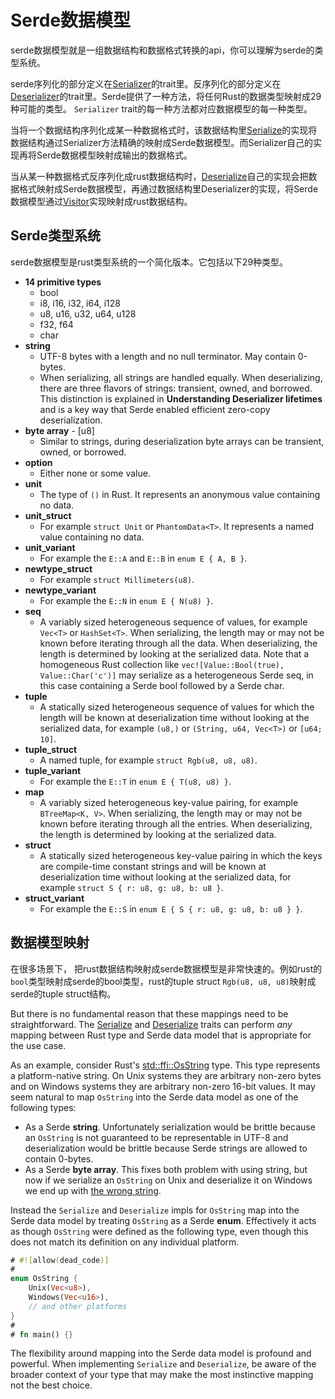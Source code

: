 # Serde数据模型

serde数据模型就是一组数据结构和数据格式转换的api，你可以理解为serde的类型系统。

serde序列化的部分定义在[Serializer]的trait里。反序列化的部分定义在 [Deserializer]的trait里。Serde提供了一种方法，将任何Rust的数据类型映射成29种可能的类型。 `Serializer` trait的每一种方法都对应数据模型的每一种类型。

当将一个数据结构序列化成某一种数据格式时，该数据结构里[Serialize]的实现将数据结构通过Serializer方法精确的映射成Serde数据模型。而Serializer自己的实现再将Serde数据模型映射成输出的数据格式。

当从某一种数据格式反序列化成rust数据结构时，[Deserialize]自己的实现会把数据格式映射成Serde数据模型，再通过数据结构里Deserializer的实现，将Serde数据模型通过[Visitor]实现映射成rust数据结构。

[Serializer]: https://docs.serde.rs/serde/trait.Serializer.html
[Deserializer]: https://docs.serde.rs/serde/trait.Deserializer.html
[Serialize]: https://docs.serde.rs/serde/trait.Serialize.html
[Deserialize]: https://docs.serde.rs/serde/trait.Deserialize.html
[Visitor]: https://docs.serde.rs/serde/de/trait.Visitor.html

## Serde类型系统

serde数据模型是rust类型系统的一个简化版本。它包括以下29种类型。

- **14 primitive types**
  - bool
  - i8, i16, i32, i64, i128
  - u8, u16, u32, u64, u128
  - f32, f64
  - char
- **string**
  - UTF-8 bytes with a length and no null terminator. May contain 0-bytes.
  - When serializing, all strings are handled equally. When deserializing, there
    are three flavors of strings: transient, owned, and borrowed. This
    distinction is explained in **Understanding Deserializer lifetimes** and is a
    key way that Serde enabled efficient zero-copy deserialization.
- **byte array** - [u8]
  - Similar to strings, during deserialization byte arrays can be transient,
    owned, or borrowed.
- **option**
  - Either none or some value.
- **unit**
  - The type of `()` in Rust. It represents an anonymous value containing no
    data.
- **unit_struct**
  - For example `struct Unit` or `PhantomData<T>`. It represents a named value
    containing no data.
- **unit_variant**
  - For example the `E::A` and `E::B` in `enum E { A, B }`.
- **newtype_struct**
  - For example `struct Millimeters(u8)`.
- **newtype_variant**
  - For example the `E::N` in `enum E { N(u8) }`.
- **seq**
  - A variably sized heterogeneous sequence of values, for example `Vec<T>` or
    `HashSet<T>`. When serializing, the length may or may not be known before
    iterating through all the data. When deserializing, the length is determined
    by looking at the serialized data. Note that a homogeneous Rust collection
    like `vec![Value::Bool(true), Value::Char('c')]` may serialize as a
    heterogeneous Serde seq, in this case containing a Serde bool followed by a
    Serde char.
- **tuple**
  - A statically sized heterogeneous sequence of values for which the length
    will be known at deserialization time without looking at the serialized
    data, for example `(u8,)` or `(String, u64, Vec<T>)` or `[u64; 10]`.
- **tuple_struct**
  - A named tuple, for example `struct Rgb(u8, u8, u8)`.
- **tuple_variant**
  - For example the `E::T` in `enum E { T(u8, u8) }`.
- **map**
  - A variably sized heterogeneous key-value pairing, for example `BTreeMap<K,
    V>`. When serializing, the length may or may not be known before iterating
    through all the entries. When deserializing, the length is determined by
    looking at the serialized data.
- **struct**
  - A statically sized heterogeneous key-value pairing in which the keys are
    compile-time constant strings and will be known at deserialization time
    without looking at the serialized data, for example `struct S { r: u8, g:
    u8, b: u8 }`.
- **struct_variant**
  - For example the `E::S` in `enum E { S { r: u8, g: u8, b: u8 } }`.

## 数据模型映射

在很多场景下， 把rust数据结构映射成serde数据模型是非常快速的。例如rust的`bool`类型映射成serde的bool类型，rust的tuple struct `Rgb(u8, u8, u8)`映射成serde的tuple struct结构。

But there is no fundamental reason that these mappings need to be
straightforward. The [Serialize] and [Deserialize] traits can perform *any*
mapping between Rust type and Serde data model that is appropriate for the use
case.

As an example, consider Rust's [std::ffi::OsString] type. This type represents
a platform-native string. On Unix systems they are arbitrary non-zero bytes and
on Windows systems they are arbitrary non-zero 16-bit values. It may seem
natural to map `OsString` into the Serde data model as one of the following
types:

- As a Serde **string**. Unfortunately serialization would be brittle because an
  `OsString` is not guaranteed to be representable in UTF-8 and deserialization
  would be brittle because Serde strings are allowed to contain 0-bytes.
- As a Serde **byte array**. This fixes both problem with using string, but now
  if we serialize an `OsString` on Unix and deserialize it on Windows we end up
  with [the wrong string].

Instead the `Serialize` and `Deserialize` impls for `OsString` map into the
Serde data model by treating `OsString` as a Serde **enum**. Effectively it acts
as though `OsString` were defined as the following type, even though this does
not match its definition on any individual platform.

```rust
# #![allow(dead_code)]
#
enum OsString {
    Unix(Vec<u8>),
    Windows(Vec<u16>),
    // and other platforms
}
#
# fn main() {}
```

The flexibility around mapping into the Serde data model is profound and
powerful. When implementing `Serialize` and `Deserialize`, be aware of the
broader context of your type that may make the most instinctive mapping not the
best choice.

[std::ffi::OsString]: https://doc.rust-lang.org/std/ffi/struct.OsString.html
[the wrong string]: https://www.joelonsoftware.com/2003/10/08/the-absolute-minimum-every-software-developer-absolutely-positively-must-know-about-unicode-and-character-sets-no-excuses/